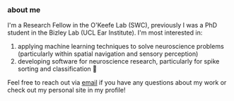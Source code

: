 ### about me <br>

I'm a Research Fellow in the O'Keefe Lab (SWC), previously I was a PhD student in the Bizley Lab (UCL Ear Institute). I'm most interested in: <br>
1. applying machine learning techniques to solve neuroscience problems (particularly within spatial navigation and sensory perception)
2. developing software for neuroscience research, particularly for spike sorting and classification 🧠

Feel free to reach out via [email](mailto:carla.griffiths.16@ucl.ac.uk) if you have any questions about my work or check out my personal site in my profile!


   

<!--
**carlacodes/carlacodes** is a ✨ _special_ ✨ repository because its `README.md` (this file) appears on your GitHub profile.

Here are some ideas to get you started:

- 🔭 I’m currently working on ...
- 🌱 I’m currently learning ...
- 👯 I’m looking to collaborate on ...
- 🤔 I’m looking for help with ...
- 💬 Ask me about ...
- 📫 How to reach me: ...
- 😄 Pronouns: ...
- ⚡ Fun fact: ...
-->

